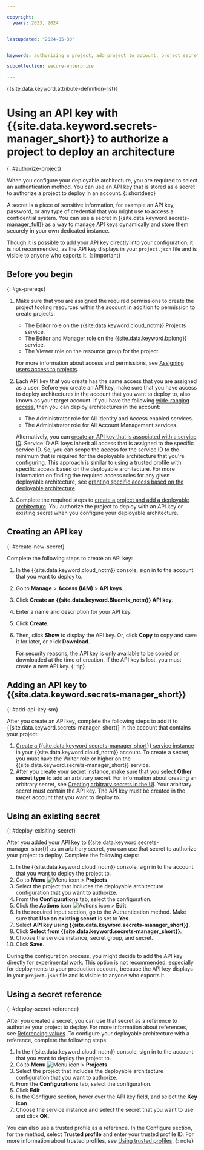 ```yaml
---

copyright:
  years: 2023, 2024


lastupdated: "2024-05-30"


keywords: authorizing a project, add project to account, project secrets, project API key, authenticate, authentication for a project, target account

subcollection: secure-enterprise

---
```


{{site.data.keyword.attribute-definition-list}}

# Using an API key with {{site.data.keyword.secrets-manager_short}} to authorize a project to deploy an architecture
{: #authorize-project}

When you configure your deployable architecture, you are required to select an authentication method. You can use an API key that is stored as a secret to authorize a project to deploy in an account.
{: shortdesc}

A secret is a piece of sensitive information, for example an API key, password, or any type of credential that you might use to access a confidential system. You can use a secret in {{site.data.keyword.secrets-manager_full}} as a way to manage API keys dynamically and store them securely in your own dedicated instance.

Though it is possible to add your API key directly into your configuration, it is not recommended, as the API key displays in your `project.json` file and is visible to anyone who exports it.
{: important}

## Before you begin
{: #gs-prereqs}

1. Make sure that you are assigned the required permissions to create the project tooling resources within the account in addition to permission to create projects:

   * The Editor role on the {{site.data.keyword.cloud_notm}} Projects service.
   * The Editor and Manager role on the {{site.data.keyword.bplong}} service.
   * The Viewer role on the resource group for the project.

   For more information about access and permissions, see [Assigning users access to projects](/docs/secure-enterprise?topic=secure-enterprise-access-project).

1. Each API key that you create has the same access that you are assigned as a user. Before you create an API key, make sure that you have access to deploy architectures in the account that you want to deploy to, also known as your target account. If you have the following [wide-ranging access](/docs/secure-enterprise?topic=secure-enterprise-tp-project#serviceid-access-wide), then you can deploy architectures in the account:
   * The Administrator role for All Identity and Access enabled services.
   * The Administrator role for All Account Management services.

   Alternatively, you can [create an API key that is associated with a service ID](/docs/account?topic=account-serviceidapikeys&interface=ui#serviceidapikeys). Service ID API keys inherit all access that is assigned to the specific service ID. So, you can scope the access for the service ID to the minimum that is required for the deployable architecture that you're configuring. This approach is similar to using a trusted profile with specific access based on the deployable architecture. For more information on finding the required access roles for any given deployable architecture, see [granting specific access based on the deployable architecture](/docs/secure-enterprise?topic=secure-enterprise-tp-project#serviceid-access-specific).

1. Complete the required steps to [create a project and add a deployable architecture](/docs/secure-enterprise?topic=secure-enterprise-setup-project). You authorize the project to deploy with an API key or existing secret when you configure your deployable architecture.

## Creating an API key
{: #create-new-secret}

Complete the following steps to create an API key:

1. In the {{site.data.keyword.cloud_notm}} console, sign in to the account that you want to deploy to.
1. Go to **Manage** > **Access (IAM)** > **API keys**.
1. Click **Create an {{site.data.keyword.Bluemix_notm}} API key**.
1. Enter a name and description for your API key.
1. Click **Create**.
1. Then, click **Show** to display the API key. Or, click **Copy** to copy and save it for later, or click **Download**.

   For security reasons, the API key is only available to be copied or downloaded at the time of creation. If the API key is lost, you must create a new API key.
   {: tip}

## Adding an API key to {{site.data.keyword.secrets-manager_short}}
{: #add-api-key-sm}

After you create an API key, complete the following steps to add it to {{site.data.keyword.secrets-manager_short}} in the account that contains your project:

1. [Create a {{site.data.keyword.secrets-manager_short}} service instance](/docs/secrets-manager?topic=secrets-manager-create-instance&interface=ui) in your {{site.data.keyword.cloud_notm}} account. To create a secret, you must have the Writer role or higher on the {{site.data.keyword.secrets-manager_short}} service.
1. After you create your secret instance, make sure that you select **Other secret type** to add an arbitrary secret. For information about creating an arbitrary secret, see [Creating arbitrary secrets in the UI](/docs/secrets-manager?topic=secrets-manager-arbitrary-secrets&interface=ui). Your arbitrary secret must contain the API key. The API key must be created in the target account that you want to deploy to.

## Using an existing secret
{: #deploy-exisiting-secret}

After you added your API key to {{site.data.keyword.secrets-manager_short}} as an arbitrary secret, you can use that secret to authorize your project to deploy. Complete the following steps:

1. In the {{site.data.keyword.cloud_notm}} console, sign in to the account that you want to deploy the project to.
1. Go to **Menu** ![Menu icon](../icons/icon_hamburger.svg "Menu") > **Projects**.
1. Select the project that includes the deployable architecture configuration that you want to authorize.
1. From the **Configurations** tab, select the configuration.
1. Click the **Actions** icon ![Actions icon](../icons/action-menu-icon.svg "Actions") > **Edit**
1. In the required input section, go to the Authentication method. Make sure that **Use an existing secret** is set to **Yes**.
1. Select **API key using {{site.data.keyword.secrets-manager_short}}**.
1. Click **Select from {{site.data.keyword.secrets-manager_short}}**.
1. Choose the service instance, secret group, and secret.
1. Click **Save**.

During the configuration process, you might decide to add the API key directly for experimental work. This option is not recommended, especially for deployments to your production account, because the API key displays in your `project.json` file and is visible to anyone who exports it.


## Using a secret reference
{: #deploy-secret-reference}

After you created a secret, you can use that secret as a reference to authorize your project to deploy. For more information about references, see [Referencing values](/docs/secure-enterprise?topic=secure-enterprise-config-project&interface=ui#reference-values). To configure your deployable architecture with a reference, complete the following steps:

1. In the {{site.data.keyword.cloud_notm}} console, sign in to the account that you want to deploy the project to.
1. Go to **Menu** ![Menu icon](../icons/icon_hamburger.svg "Menu") > **Projects**.
1. Select the project that includes the deployable architecture configuration that you want to authorize.
1. From the **Configurations** tab, select the configuration.
1. Click **Edit**
1. In the Configure section, hover over the API key field, and select the **Key icon**.
1. Choose the service instance and select the secret that you want to use and click **OK**.

You can also use a trusted profile as a reference. In the Configure section, for the method, select **Trusted profile** and enter your trusted profile ID. For more information about trusted profiles, see [Using trusted profiles](/docs-draft/secure-enterprise?topic=secure-enterprise-tp-project&interface=ui).
{: note}
